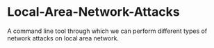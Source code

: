 # Local-Area-Network-Attacks
A command line tool through which we can perform different types of network attacks on local area network.

